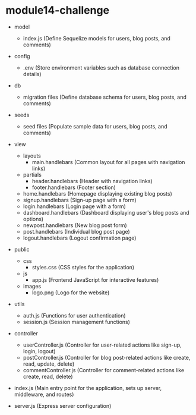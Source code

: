 # module14-challenge

- model
  - index.js (Define Sequelize models for users, blog posts, and comments)

- config
  - .env (Store environment variables such as database connection details)

- db
  - migration files (Define database schema for users, blog posts, and comments)

- seeds
  - seed files (Populate sample data for users, blog posts, and comments)

- view
  - layouts
    - main.handlebars (Common layout for all pages with navigation links)
  - partials
    - header.handlebars (Header with navigation links)
    - footer.handlebars (Footer section)
  - home.handlebars (Homepage displaying existing blog posts)
  - signup.handlebars (Sign-up page with a form)
  - login.handlebars (Login page with a form)
  - dashboard.handlebars (Dashboard displaying user's blog posts and options)
  - newpost.handlebars (New blog post form)
  - post.handlebars (Individual blog post page)
  - logout.handlebars (Logout confirmation page)

- public
  - css
    - styles.css (CSS styles for the application)
  - js
    - app.js (Frontend JavaScript for interactive features)
  - images
    - logo.png (Logo for the website)

- utils
  - auth.js (Functions for user authentication)
  - session.js (Session management functions)

- controller
  - userController.js (Controller for user-related actions like sign-up, login, logout)
  - postController.js (Controller for blog post-related actions like create, read, update, delete)
  - commentController.js (Controller for comment-related actions like create, read, delete)

- index.js (Main entry point for the application, sets up server, middleware, and routes)

- server.js (Express server configuration)


